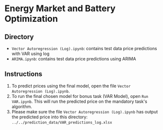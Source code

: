 # Energy Market and Battery Optimization

## Directory
- `Vector Autoregression (Log).ipynb`: contains test data price predictions with VAR using log 
- `ARIMA.ipynb`: contains test data price predictions using ARIMA

## Instructions
1. To predict prices using the final model, open the file `Vector Autoregression (Log).ipynb`.
2. To run the final chosen model for bonus task (VAR Model), open `Run VAR.ipynb`. This will run the predicted price on the mandatory task's algorithm.
3. Please make sure the file `Vector Autoregression (Log).ipynb` has output the predicted price into this directory: `../../prediction_data/VAR_predictions_log.xlsx`